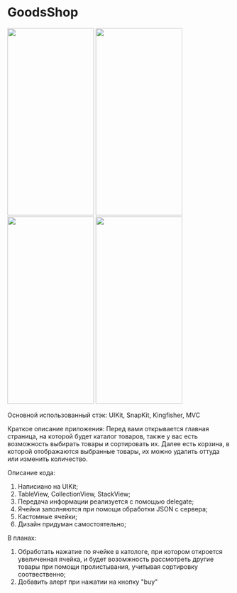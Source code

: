 # GoodsShop

<p float="left">
<img src="https://user-images.githubusercontent.com/73706013/145112145-90ad0cb9-cc65-44fd-8027-c71b4e07d9c5.png" width="195" height="422">
<img src="https://user-images.githubusercontent.com/73706013/145112996-f40d028d-208f-416b-8188-2d560f65c755.png" width="195" height="422">
<img src="https://user-images.githubusercontent.com/73706013/145113025-428aa0b0-f5bd-45fa-a2bb-a5f72f1709d8.png" width="195" height="422">
<img src="https://user-images.githubusercontent.com/73706013/145113019-92fc0e0a-ec76-4027-b63c-2498165f4201.png" width="195" height="422">
</p>

Основной использованный стэк: UIKit, SnapKit, Kingfisher, MVC

Краткое описание приложения: Перед вами открывается главная страница, на которой будет каталог товаров, также у вас есть возможность выбирать товары и сортировать их. Далее есть корзина, в которой отображаются выбранные товары, их можно удалить оттуда или изменить количество.

Описание кода:
1) Написиано на UIKit;
2) TableView, CollectionView, StackView;
3) Передача информации реализуется с помощью delegate;
4) Ячейки заполняются при помощи обработки JSON с сервера;
5) Кастомные ячейки;
6) Дизайн придуман самостоятельно;

В планах: 
1) Обработать нажатие по ячейке в катологе, при котором откроется увеличенная ячейка, и будет возомжность рассмотреть другие товары при помощи пролистывания, учитывая сортировку соотвественно;
2) Добавить алерт при нажатии на кнопку "buy" 
